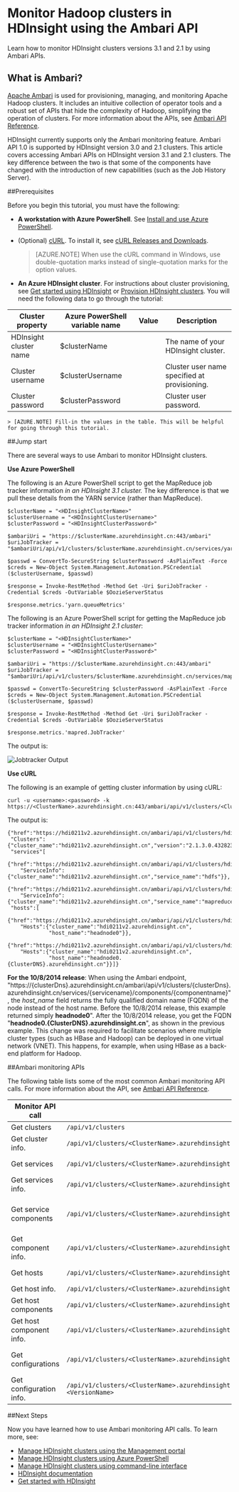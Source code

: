 <properties
	pageTitle="Monitor Hadoop clusters in HDInsight using the Ambari API | Windows Azure"
	description="Use the Apache Ambari APIs for provisioning, managing, and monitoring Hadoop clusters. Intuitive operator tools and APIs hide the complexity of Hadoop."
	services="hdinsight"
	documentationCenter=""
	tags="azure-portal"
	authors="mumian"
	editor="cgronlun"
	manager="paulettm"/>

<tags
	ms.service="hdinsight"
	ms.date="11/11/2015"
	wacn.date=""/>

# Monitor Hadoop clusters in HDInsight using the Ambari API

Learn how to monitor HDInsight clusters versions 3.1 and 2.1 by using Ambari APIs.

## <a id="whatisambari"></a> What is Ambari?

[Apache Ambari][ambari-home] is used for provisioning, managing, and monitoring Apache Hadoop clusters. It includes an intuitive collection of operator tools and a robust set of APIs that hide the complexity of Hadoop, simplifying the operation of clusters. For more information about the APIs, see [Ambari API Reference][ambari-api-reference].


HDInsight currently supports only the Ambari monitoring feature. Ambari API 1.0 is supported by HDInsight version 3.0 and 2.1 clusters. This article covers accessing Ambari APIs on HDInsight version 3.1 and 2.1 clusters. The key difference between the two is that some of the components have changed with the introduction of new capabilities (such as the Job History Server).


##<a id="prerequisites"></a>Prerequisites

Before you begin this tutorial, you must have the following:

- **A workstation with Azure PowerShell**. See [Install and use Azure PowerShell](/documentation/articles/install-configure-powershell).


- (Optional) [cURL][curl]. To install it, see [cURL Releases and Downloads][curl-download].

	>[AZURE.NOTE] When use the cURL command in Windows, use double-quotation marks instead of single-quotation marks for the option values.

- **An Azure HDInsight cluster**. For instructions about cluster provisioning, see [Get started using HDInsight][hdinsight-get-started] or [Provision HDInsight clusters][hdinsight-provision]. You will need the following data to go through the tutorial:

Cluster property|Azure PowerShell variable name|Value|Description
---|---|---|---
HDInsight cluster name|$clusterName||The name of your HDInsight cluster.
Cluster username|$clusterUsername||Cluster user name specified at provisioning.
Cluster password|$clusterPassword||Cluster user password.

	> [AZURE.NOTE] Fill-in the values in the table. This will be helpful for going through this tutorial.



##<a id="jumpstart"></a>Jump start

There are several ways to use Ambari to monitor HDInsight clusters.

**Use Azure PowerShell**

The following is an Azure PowerShell script to get the MapReduce job tracker information *in an HDInsight 3.1 cluster.*  The key difference is that we pull these details from the YARN service (rather than MapReduce).

	$clusterName = "<HDInsightClusterName>"
	$clusterUsername = "<HDInsightClusterUsername>"
	$clusterPassword = "<HDInsightClusterPassword>"

	$ambariUri = "https://$clusterName.azurehdinsight.cn:443/ambari"
	$uriJobTracker = "$ambariUri/api/v1/clusters/$clusterName.azurehdinsight.cn/services/yarn/components/resourcemanager"

	$passwd = ConvertTo-SecureString $clusterPassword -AsPlainText -Force
	$creds = New-Object System.Management.Automation.PSCredential ($clusterUsername, $passwd)

	$response = Invoke-RestMethod -Method Get -Uri $uriJobTracker -Credential $creds -OutVariable $OozieServerStatus

	$response.metrics.'yarn.queueMetrics'

The following is an Azure PowerShell script for getting the MapReduce job tracker information *in an HDInsight 2.1 cluster*:

	$clusterName = "<HDInsightClusterName>"
	$clusterUsername = "<HDInsightClusterUsername>"
	$clusterPassword = "<HDInsightClusterPassword>"

	$ambariUri = "https://$clusterName.azurehdinsight.cn:443/ambari"
	$uriJobTracker = "$ambariUri/api/v1/clusters/$clusterName.azurehdinsight.cn/services/mapreduce/components/jobtracker"

	$passwd = ConvertTo-SecureString $clusterPassword -AsPlainText -Force
	$creds = New-Object System.Management.Automation.PSCredential ($clusterUsername, $passwd)

	$response = Invoke-RestMethod -Method Get -Uri $uriJobTracker -Credential $creds -OutVariable $OozieServerStatus

	$response.metrics.'mapred.JobTracker'

The output is:

![Jobtracker Output][img-jobtracker-output]

**Use cURL**

The following is an example of getting cluster information by using cURL:

	curl -u <username>:<password> -k https://<ClusterName>.azurehdinsight.cn:443/ambari/api/v1/clusters/<ClusterName>.azurehdinsight.cn

The output is:

	{"href":"https://hdi0211v2.azurehdinsight.cn/ambari/api/v1/clusters/hdi0211v2.azurehdinsight.cn/",
	 "Clusters":{"cluster_name":"hdi0211v2.azurehdinsight.cn","version":"2.1.3.0.432823"},
	 "services"[
	   {"href":"https://hdi0211v2.azurehdinsight.cn/ambari/api/v1/clusters/hdi0211v2.azurehdinsight.cn/services/hdfs",
	    "ServiceInfo":{"cluster_name":"hdi0211v2.azurehdinsight.cn","service_name":"hdfs"}},
	   {"href":"https://hdi0211v2.azurehdinsight.cn/ambari/api/v1/clusters/hdi0211v2.azurehdinsight.cn/services/mapreduce",
	    "ServiceInfo":{"cluster_name":"hdi0211v2.azurehdinsight.cn","service_name":"mapreduce"}}],
	 "hosts":[
	   {"href":"https://hdi0211v2.azurehdinsight.cn/ambari/api/v1/clusters/hdi0211v2.azurehdinsight.cn/hosts/headnode0",
	    "Hosts":{"cluster_name":"hdi0211v2.azurehdinsight.cn",
	             "host_name":"headnode0"}},
	   {"href":"https://hdi0211v2.azurehdinsight.cn/ambari/api/v1/clusters/hdi0211v2.azurehdinsight.cn/hosts/workernode0",
	    "Hosts":{"cluster_name":"hdi0211v2.azurehdinsight.cn",
	             "host_name":"headnode0.{ClusterDNS}.azurehdinsight.cn"}}]}

**For the 10/8/2014 release**:
When using the Ambari endpoint, "https://{clusterDns}.azurehdinsight.cn/ambari/api/v1/clusters/{clusterDns}.azurehdinsight.cn/services/{servicename}/components/{componentname}", the *host_name* field returns the fully qualified domain name (FQDN) of the node instead of the host name. Before the 10/8/2014 release, this example returned simply **headnode0**". After the 10/8/2014 release, you get the FQDN "**headnode0.{ClusterDNS}.azurehdinsight.cn**", as shown in the previous example. This change was required to facilitate scenarios where multiple cluster types (such as HBase and Hadoop) can be deployed in one virtual network (VNET). This happens, for example, when using HBase as a back-end platform for Hadoop.

##<a id="monitor"></a>Ambari monitoring APIs

The following table lists some of the most common Ambari monitoring API calls. For more information about the API, see [Ambari API Reference][ambari-api-reference].

Monitor API call|URI|Description
---|---|---
Get clusters|`/api/v1/clusters`|
Get cluster info.|`/api/v1/clusters/<ClusterName>.azurehdinsight.cn`|clusters, services, hosts
Get services|`/api/v1/clusters/<ClusterName>.azurehdinsight.cn/services`|Services include: hdfs, mapreduce
Get services info.|`/api/v1/clusters/<ClusterName>.azurehdinsight.cn/services/<ServiceName>`|
Get service components|`/api/v1/clusters/<ClusterName>.azurehdinsight.cn/services/<ServiceName>/components`|HDFS: namenode, datanode<br/>MapReduce: jobtracker; tasktracker
Get component info.|`/api/v1/clusters/<ClusterName>.azurehdinsight.cn/services/<ServiceName>/components/<ComponentName>`|ServiceComponentInfo, host-components, metrics
Get hosts|`/api/v1/clusters/<ClusterName>.azurehdinsight.cn/hosts`|headnode0, workernode0
Get host info.|`/api/v1/clusters/<ClusterName>.azurehdinsight.cn/hosts/<HostName>`|
Get host components|`/api/v1/clusters/<ClusterName>.azurehdinsight.cn/hosts/<HostName>/host_components`|namenode, resourcemanager
Get host component info.|`/api/v1/clusters/<ClusterName>.azurehdinsight.cn/hosts/<HostName>/host_components/<ComponentName>`|HostRoles, component, host, metrics
Get configurations|`/api/v1/clusters/<ClusterName>.azurehdinsight.cn/configurations`|Config types: core-site, hdfs-site, mapred-site, hive-site
Get configuration info.|`/api/v1/clusters/<ClusterName>.azurehdinsight.cn/configurations?type=<ConfigType>&tag=<VersionName>`|Config types: core-site, hdfs-site, mapred-site, hive-site


##<a id="nextsteps"></a>Next Steps 

Now you have learned how to use Ambari monitoring API calls. To learn more, see:

- [Manage HDInsight clusters using the Management portal][hdinsight-admin-portal]
- [Manage HDInsight clusters using Azure PowerShell][hdinsight-admin-powershell]
- [Manage HDInsight clusters using command-line interface][hdinsight-admin-cli]
- [HDInsight documentation][hdinsight-documentation]
- [Get started with HDInsight][hdinsight-get-started]



[ambari-home]: http://ambari.apache.org/
[ambari-api-reference]: https://github.com/apache/ambari/blob/trunk/ambari-server/docs/api/v1/index.md

[curl]: http://curl.haxx.se
[curl-download]: http://curl.haxx.se/download.html

[microsoft-hadoop-SDK]: http://hadoopsdk.codeplex.com/wikipage?title=Ambari%20Monitoring%20Client

[Powershell-install]: /documentation/articles/install-configure-powershell
[Powershell-script]: http://technet.microsoft.com/zh-cn/library/ee176949.aspx

[hdinsight-admin-powershell]: /documentation/articles/hdinsight-administer-use-powershell
[hdinsight-admin-portal]: /documentation/articles/hdinsight-administer-use-management-portal-v1
[hdinsight-admin-cli]: /documentation/articles/hdinsight-administer-use-command-line
[hdinsight-documentation]: /documentation/services/hdinsight/
[hdinsight-get-started]: /documentation/articles/hdinsight-get-started
[hdinsight-provision]: /documentation/articles/hdinsight-provision-clusters

[img-jobtracker-output]: ./media/hdinsight-monitor-use-ambari-api/hdi.ambari.monitor.jobtracker.output.png
